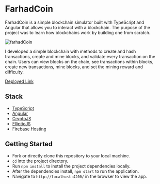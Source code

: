 # FarhadCoin

FarhadCoin is a simple blockchain simulator built with TypeScript and Angular that allows you to interact with a blockchain. The purpose of the project was to learn how blockchains work by building one from scratch.

![farhadCoin](https://farhadsiraj.github.io/images/farhadCoin.png)


I developed a simple blockchain with methods to create and hash transactions, create and mine blocks, and validate every transaction on the chain. Users can view blocks on the chain, see transactions within blocks, create new transactions, mine blocks, and set the mining reward and difficulty.

[Deployed Link](https://farhadcoin-1ff38.web.app)

## Stack

- [TypeScript](https://www.typescriptlang.org/)
- [Angular](https://angular.io/)
- [CryptoJS](https://www.npmjs.com/package/crypto-js)
- [EllipticJS](https://www.npmjs.com/package/elliptic)
- [Firebase Hosting](https://firebase.google.com/docs/hosting)


## Getting Started

- Fork or directly clone this repository to your local machine.
- `cd` into the project directory.
- Run `npm install` to install the project dependencies locally.
- After the dependencies install, `npm start` to run the application.
- Navigate to `http://localhost:4200/` in the browser to view the app.


